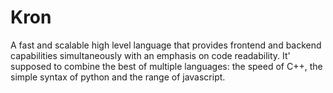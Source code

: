 # Kron
A fast and scalable high level language that provides frontend and backend capabilities simultaneously with an emphasis on code readability. It' supposed to combine the best of multiple languages: the speed of C++, the simple syntax of python and the range of javascript.
